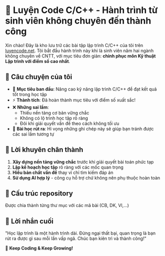 # 🚀 Luyện Code C/C++ - Hành trình từ sinh viên không chuyên đến thành công

Xin chào! Đây là kho lưu trữ các bài tập lập trình C/C++ của tôi trên [luyencode.net](https://luyencode.net). Tôi bắt đầu hành trình này khi là sinh viên năm hai ngành không chuyên về CNTT, với mục tiêu đơn giản: **chinh phục môn Kỹ thuật Lập trình với điểm số cao nhất**.

## 📖 Câu chuyện của tôi

- 🎯 **Mục tiêu ban đầu**: Nâng cao kỹ năng lập trình C/C++ để đạt kết quả tốt trong học tập
- ⚡ **Thành tích**: Đã hoàn thành mục tiêu với điểm số xuất sắc!
- ❌ **Những sai lầm**: 
  - Thiếu nền tảng cơ bản vững chắc
  - Không có lộ trình học tập rõ ràng
  - Đôi khi giải quyết vấn đề theo cách không tối ưu
- 💎 **Bài học rút ra**: Hi vọng những ghi chép này sẽ giúp bạn tránh được các sai lầm tương tự

## 🧠 Lời khuyên chân thành

1. **Xây dựng nền tảng vững chắc** trước khi giải quyết bài toán phức tạp
2. **Lập kế hoạch học tập** rõ ràng với các mốc quan trọng
3. **Hiểu bản chất vấn đề** thay vì chỉ tìm kiếm đáp án
4. **Sử dụng AI hợp lý** - công cụ hỗ trợ chứ không nên phụ thuộc hoàn toàn

## 📂 Cấu trúc repository

Được chia thành từng thư mục với các mã bài (CB, DK, Vl,...)

## 🌟 Lời nhắn cuối

"Học lập trình là một hành trình dài. Đừng ngại thất bại, quan trọng là bạn rút ra được gì sau mỗi lần vấp ngã. Chúc bạn kiên trì và thành công!"

💪 **Keep Coding & Keep Growing!**
